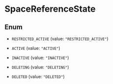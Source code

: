 
# SpaceReferenceState

## Enum


* `RESTRICTED_ACTIVE` (value: `"RESTRICTED_ACTIVE"`)

* `ACTIVE` (value: `"ACTIVE"`)

* `INACTIVE` (value: `"INACTIVE"`)

* `DELETING` (value: `"DELETING"`)

* `DELETED` (value: `"DELETED"`)



